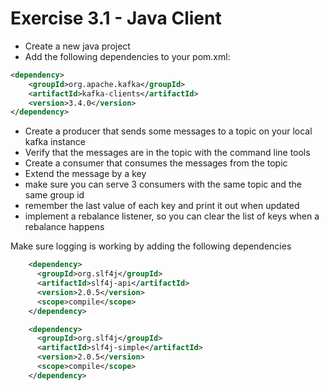 # Exercise 3.1 - Java Client

* Create a new java project
* Add the following dependencies to your pom.xml:


```xml
<dependency>
    <groupId>org.apache.kafka</groupId>
    <artifactId>kafka-clients</artifactId>
    <version>3.4.0</version>
</dependency>

```

* Create a producer that sends some messages to a topic on your local kafka instance
* Verify that the messages are in the topic with the command line tools
* Create a consumer that consumes the messages from the topic
* Extend the message by a key
* make sure you can serve 3 consumers with the same topic and the same group id
* remember the last value of each key and print it out when updated
* implement a rebalance listener, so you can clear the list of keys when a rebalance happens

Make sure logging is working by adding the following dependencies

```xml
    <dependency>
      <groupId>org.slf4j</groupId>
      <artifactId>slf4j-api</artifactId>
      <version>2.0.5</version>
      <scope>compile</scope>
    </dependency>

    <dependency>
      <groupId>org.slf4j</groupId>
      <artifactId>slf4j-simple</artifactId>
      <version>2.0.5</version>
      <scope>compile</scope>
    </dependency>
```

